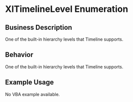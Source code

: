 # XlTimelineLevel Enumeration

## Business Description
One of the built-in hierarchy levels that Timeline supports.

## Behavior
One of the built-in hierarchy levels that Timeline supports.

## Example Usage
No VBA example available.